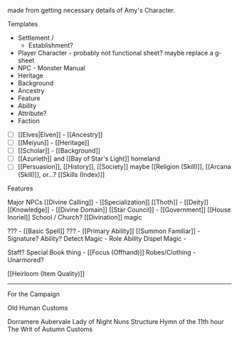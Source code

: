 made from getting necessary details of Amy's Character.

Templates
- Settlement /
	- Establishment?
- Player Character - probably not functional sheet? maybe replace a g-sheet
- NPC - Monster Manual
- Heritage
- Background
- Ancestry
- Feature
- Ability
- Attribute?
- Faction


- [ ] [[Elves|Elven]] - [[Ancestry]]
- [ ] [[Meiyun]] - [[Heritage]]
- [ ] [[Scholar]] - [[Background]]
- [ ] [[Azurieth]] and [[Bay of Star's Light]] homeland
- [ ] [[Persuasion]], [[History]], [[Society]]
maybe
[[Religion (Skill)]], [[Arcana (Skill)]], or...? [[Skills (Index)]]

Features

Major NPCs
[[Divine Calling]] - [[Specialization]]
[[Thoth]] - [[Deity]]
[[Knowledge]] - [[Divine Domain]]
[[Star Council]] - [[Government]]
[[House Inoriel]] School / Church?
[[Divination]] magic

??? - [[Basic Spell]]
??? - [[Primary Ability]]
[[Summon Familiar]] - Signature? Ability?
Detect Magic - Role Ability
Dispel Magic - 

Staff?
Special Book thing - [[Focus (Offhand)]]
Robes/Clothing - Unarmored?

[[Heirloom (Item Quality)]]

---
For the Campaign

Old Human Customs
	
Dorramere
Aubervale
Lady of Night
	Nuns
	Structure
	Hymn of the 11th hour
The Writ of Autumn
	Customs

